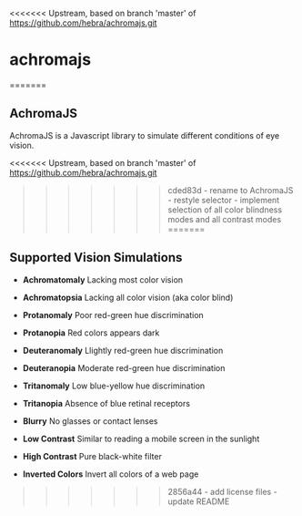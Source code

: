 <<<<<<< Upstream, based on branch 'master' of https://github.com/hebra/achromajs.git
# achromajs
=======
## AchromaJS

AchromaJS is a Javascript library to simulate different conditions of eye vision.

<<<<<<< Upstream, based on branch 'master' of https://github.com/hebra/achromajs.git
>>>>>>> cded83d - rename to AchromaJS - restyle selector - implement selection of all color blindness modes and all contrast modes
=======
## Supported Vision Simulations

* **Achromatomaly** Lacking most color vision
* **Achromatopsia** Lacking all color vision (aka color blind)
* **Protanomaly** Poor red-green hue discrimination
* **Protanopia** Red colors appears dark
* **Deuteranomaly** Llightly red-green hue discrimination
* **Deuteranopia** Moderate red-green hue discrimination
* **Tritanomaly** Low blue-yellow hue discrimination
* **Tritanopia** Absence of blue retinal receptors

* **Blurry** No glasses or contact lenses
* **Low Contrast** Similar to reading a mobile screen in the sunlight
* **High Contrast** Pure black-white filter
* **Inverted Colors** Invert all colors of a web page
>>>>>>> 2856a44 - add license files - update README
